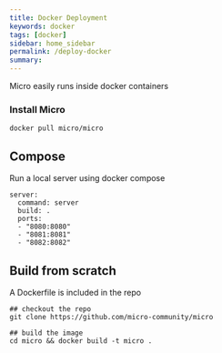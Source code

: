 ```yaml
---
title: Docker Deployment
keywords: docker
tags: [docker]
sidebar: home_sidebar
permalink: /deploy-docker
summary: 
---
```


Micro easily runs inside docker containers

### Install Micro

```
docker pull micro/micro
```

## Compose

Run a local server using docker compose

```
server:
  command: server
  build: .
  ports:
  - "8080:8080"
  - "8081:8081"
  - "8082:8082"
```

## Build from scratch

A Dockerfile is included in the repo

```
## checkout the repo
git clone https://github.com/micro-community/micro

## build the image
cd micro && docker build -t micro .
```

